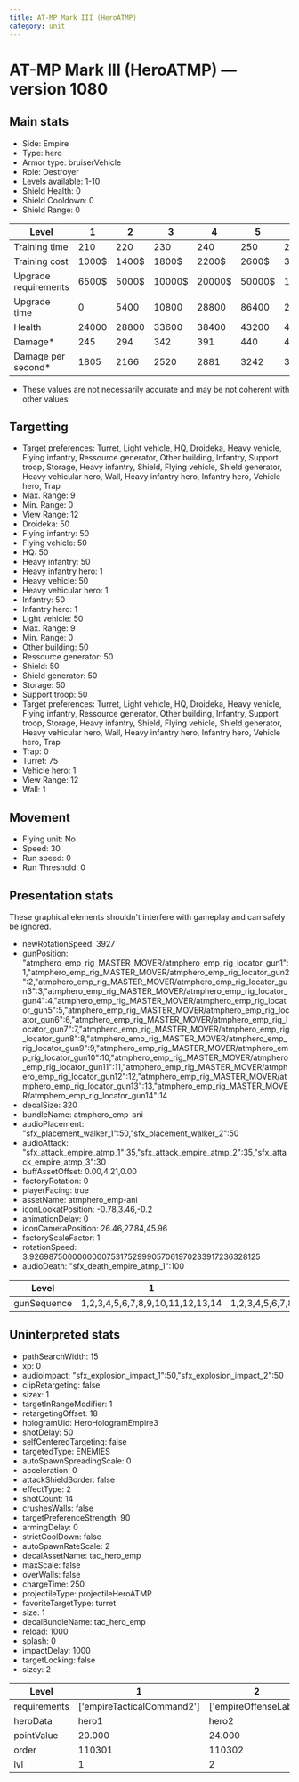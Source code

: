 ```yaml
---
title: AT-MP Mark III (HeroATMP)
category: unit
---
```


# AT-MP Mark III (HeroATMP) — version 1080

## Main stats

  * Side: Empire
  * Type: hero
  * Armor type: bruiserVehicle
  * Role: Destroyer
  * Levels available: 1-10
  * Shield Health: 0
  * Shield Cooldown: 0
  * Shield Range: 0

|Level               |1    |2    |3     |4     |5     |6      |7      |8      |9       |10      |
|--------------------|-----|-----|------|------|------|-------|-------|-------|--------|--------|
|Training time       |210  |220  |230   |240   |250   |260    |270    |560    |580     |600     |
|Training cost       |1000$|1400$|1800$ |2200$ |2600$ |3000$  |3400$  |4000$  |4200$   |4600$   |
|Upgrade requirements|6500$|5000$|10000$|20000$|50000$|135000$|225000$|450000$|1500000$|2500000$|
|Upgrade time        |0    |5400 |10800 |28800 |86400 |259200 |432000 |604800 |864000  |1209600 |
|Health              |24000|28800|33600 |38400 |43200 |48000  |52800  |57600  |62400   |72000   |
|Damage*             |245  |294  |342   |391   |440   |489    |538    |587    |636     |733     |
|Damage per second*  |1805 |2166 |2520  |2881  |3242  |3603   |3964   |4325   |4686    |5401    |

* These values are not necessarily accurate and may be not coherent with other values

## Targetting

  * Target preferences: Turret, Light vehicle, HQ, Droideka, Heavy vehicle, Flying infantry, Ressource generator, Other building, Infantry, Support troop, Storage, Heavy infantry, Shield, Flying vehicle, Shield generator, Heavy vehicular hero, Wall, Heavy infantry hero, Infantry hero, Vehicle hero, Trap
  * Max. Range: 9
  * Min. Range: 0
  * View Range: 12
  * Droideka: 50
  * Flying infantry: 50
  * Flying vehicle: 50
  * HQ: 50
  * Heavy infantry: 50
  * Heavy infantry hero: 1
  * Heavy vehicle: 50
  * Heavy vehicular hero: 1
  * Infantry: 50
  * Infantry hero: 1
  * Light vehicle: 50
  * Max. Range: 9
  * Min. Range: 0
  * Other building: 50
  * Ressource generator: 50
  * Shield: 50
  * Shield generator: 50
  * Storage: 50
  * Support troop: 50
  * Target preferences: Turret, Light vehicle, HQ, Droideka, Heavy vehicle, Flying infantry, Ressource generator, Other building, Infantry, Support troop, Storage, Heavy infantry, Shield, Flying vehicle, Shield generator, Heavy vehicular hero, Wall, Heavy infantry hero, Infantry hero, Vehicle hero, Trap
  * Trap: 0
  * Turret: 75
  * Vehicle hero: 1
  * View Range: 12
  * Wall: 1

## Movement

  * Flying unit: No
  * Speed: 30
  * Run speed: 0
  * Run Threshold: 0

## Presentation stats

These graphical elements shouldn't interfere with gameplay and can safely be ignored.

  * newRotationSpeed: 3927
  * gunPosition: "atmphero_emp_rig_MASTER_MOVER/atmphero_emp_rig_locator_gun1":1,"atmphero_emp_rig_MASTER_MOVER/atmphero_emp_rig_locator_gun2":2,"atmphero_emp_rig_MASTER_MOVER/atmphero_emp_rig_locator_gun3":3,"atmphero_emp_rig_MASTER_MOVER/atmphero_emp_rig_locator_gun4":4,"atmphero_emp_rig_MASTER_MOVER/atmphero_emp_rig_locator_gun5":5,"atmphero_emp_rig_MASTER_MOVER/atmphero_emp_rig_locator_gun6":6,"atmphero_emp_rig_MASTER_MOVER/atmphero_emp_rig_locator_gun7":7,"atmphero_emp_rig_MASTER_MOVER/atmphero_emp_rig_locator_gun8":8,"atmphero_emp_rig_MASTER_MOVER/atmphero_emp_rig_locator_gun9":9,"atmphero_emp_rig_MASTER_MOVER/atmphero_emp_rig_locator_gun10":10,"atmphero_emp_rig_MASTER_MOVER/atmphero_emp_rig_locator_gun11":11,"atmphero_emp_rig_MASTER_MOVER/atmphero_emp_rig_locator_gun12":12,"atmphero_emp_rig_MASTER_MOVER/atmphero_emp_rig_locator_gun13":13,"atmphero_emp_rig_MASTER_MOVER/atmphero_emp_rig_locator_gun14":14
  * decalSize: 320
  * bundleName: atmphero_emp-ani
  * audioPlacement: "sfx_placement_walker_1":50,"sfx_placement_walker_2":50
  * audioAttack: "sfx_attack_empire_atmp_1":35,"sfx_attack_empire_atmp_2":35,"sfx_attack_empire_atmp_3":30
  * buffAssetOffset: 0.00,4.21,0.00
  * factoryRotation: 0
  * playerFacing: true
  * assetName: atmphero_emp-ani
  * iconLookatPosition: -0.78,3.46,-0.2
  * animationDelay: 0
  * iconCameraPosition: 26.46,27.84,45.96
  * factoryScaleFactor: 1
  * rotationSpeed: 3.92698750000000007531752999057061970233917236328125
  * audioDeath: "sfx_death_empire_atmp_1":100

|Level      |1                               |2                               |3                               |4                               |5                               |6                               |7                               |8                               |9                               |10                              |
|-----------|--------------------------------|--------------------------------|--------------------------------|--------------------------------|--------------------------------|--------------------------------|--------------------------------|--------------------------------|--------------------------------|--------------------------------|
|gunSequence|1,2,3,4,5,6,7,8,9,10,11,12,13,14|1,2,3,4,5,6,7,8,9,10,11,12,13,14|1,2,3,4,5,6,7,8,9,10,11,12,13,14|1,2,3,4,5,6,7,8,9,10,11,12,13,14|1,2,3,4,5,6,7,8,9,10,11,12,13,14|1,2,3,4,5,6,7,8,9,10,11,12,13,14|1,2,3,4,5,6,7,8,9,10,11,12,13,14|1,2,3,4,5,6,7,8,9,10,11,12,13,14|14,13,12,11,10,9,8,7,6,5,4,3,2,1|1,2,3,8,9,10,4,5,11,12,6,7,13,14|

## Uninterpreted stats

  * pathSearchWidth: 15
  * xp: 0
  * audioImpact: "sfx_explosion_impact_1":50,"sfx_explosion_impact_2":50
  * clipRetargeting: false
  * sizex: 1
  * targetInRangeModifier: 1
  * retargetingOffset: 18
  * hologramUid: HeroHologramEmpire3
  * shotDelay: 50
  * selfCenteredTargeting: false
  * targetedType: ENEMIES
  * autoSpawnSpreadingScale: 0
  * acceleration: 0
  * attackShieldBorder: false
  * effectType: 2
  * shotCount: 14
  * crushesWalls: false
  * targetPreferenceStrength: 90
  * armingDelay: 0
  * strictCoolDown: false
  * autoSpawnRateScale: 2
  * decalAssetName: tac_hero_emp
  * maxScale: false
  * overWalls: false
  * chargeTime: 250
  * projectileType: projectileHeroATMP
  * favoriteTargetType: turret
  * size: 1
  * decalBundleName: tac_hero_emp
  * reload: 1000
  * splash: 0
  * impactDelay: 1000
  * targetLocking: false
  * sizey: 2

|Level       |1                         |2                    |3                    |4                    |5                    |6                    |7                    |8                    |9                    |10                    |
|------------|--------------------------|---------------------|---------------------|---------------------|---------------------|---------------------|---------------------|---------------------|---------------------|----------------------|
|requirements|['empireTacticalCommand2']|['empireOffenseLab2']|['empireOffenseLab3']|['empireOffenseLab4']|['empireOffenseLab5']|['empireOffenseLab6']|['empireOffenseLab7']|['empireOffenseLab8']|['empireOffenseLab9']|['empireOffenseLab10']|
|heroData    |hero1                     |hero2                |hero3                |hero4                |hero5                |hero6                |hero7                |hero8                |hero9                |hero10                |
|pointValue  |20.000                    |24.000               |28.000               |32.000               |36.000               |40.000               |44.000               |48.000               |52.000               |60.000                |
|order       |110301                    |110302               |110303               |110304               |110305               |110306               |110307               |110308               |110309               |110310                |
|lvl         |1                         |2                    |3                    |4                    |5                    |6                    |7                    |8                    |9                    |10                    |


